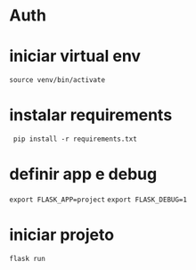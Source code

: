 # Auth

# iniciar virtual env
```source venv/bin/activate```

# instalar requirements
``` pip install -r requirements.txt```

# definir app e debug 
```export FLASK_APP=project```
```export FLASK_DEBUG=1```

# iniciar projeto
```flask run```